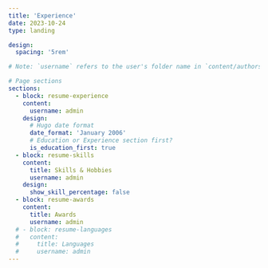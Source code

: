 ```yaml
---
title: 'Experience'
date: 2023-10-24
type: landing

design:
  spacing: '5rem'

# Note: `username` refers to the user's folder name in `content/authors/`

# Page sections
sections:
  - block: resume-experience
    content:
      username: admin
    design:
      # Hugo date format
      date_format: 'January 2006'
      # Education or Experience section first?
      is_education_first: true
  - block: resume-skills
    content:
      title: Skills & Hobbies
      username: admin
    design:
      show_skill_percentage: false
  - block: resume-awards
    content:
      title: Awards
      username: admin
  # - block: resume-languages
  #   content:
  #     title: Languages
  #     username: admin
---
```

